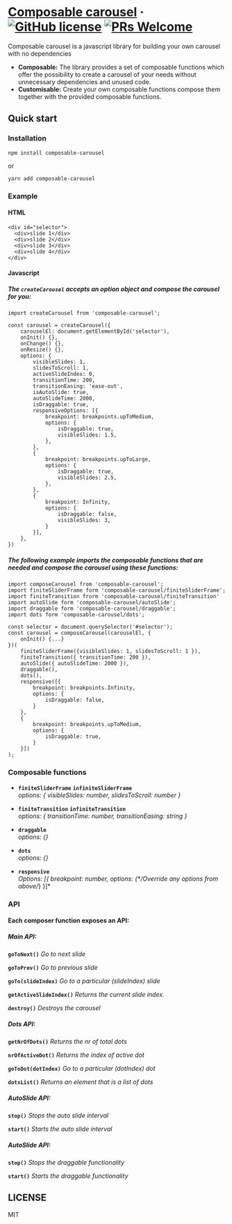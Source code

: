 # [Composable carousel](https://github.com/miturostislav/composable-carousel) &middot; [![GitHub license](https://img.shields.io/badge/license-MIT-blue.svg)](https://github.com/miturostislav/composable-carousel/blob/master/LICENSE) [![PRs Welcome](https://img.shields.io/badge/PRs-welcome-brightgreen.svg)](https://github.com/miturostislav/composable-carousel)

Composable carousel is a javascript library for building your own carousel with no dependencies

* **Composable:**  The library provides a set of composable functions which offer the possibility to create a carousel of your needs without unnecessary dependencies and unused code. 
* **Customisable:** Create your own composable functions compose them together with the provided composable functions.

## Quick start

### Installation

```
npm install composable-carousel
```
or
```
yarn add composable-carousel
```

### Example

#### HTML

```
<div id="selector">
  <div>slide 1</div>
  <div>slide 2</div>
  <div>slide 3</div>
  <div>slide 4</div>
</div>
```

#### Javascript

##### The ```createCarousel``` accepts an option object and compose the carousel for you:

```
import createCarousel from 'composable-carousel';

const carousel = createCarousel({
    carouselEl: document.getElementById('selector'),
    onInit() {},
    onChange() {},
    onResize() {},
    options: {
        visibleSlides: 1,
        slidesToScroll: 1,
        activeSlideIndex: 0,
        transitionTime: 200,
        transitionEasing: 'ease-out',
        isAutoSlide: true,
        autoSlideTime: 2000,
        isDraggable: true,
        responsiveOptions: [{
            breakpoint: breakpoints.upToMedium,
            options: {
                isDraggable: true,
                visibleSlides: 1.5,
            },
        },
        {
            breakpoint: breakpoints.upToLarge,
            options: {
                isDraggable: true,
                visibleSlides: 2.5,
            },
        },
        {
            breakpoint: Infinity,
            options: {
                isDraggable: false,
                visibleSlides: 3,
            }
        }],
    },
})
```

##### The following example imports the composable functions that are needed and compose the carousel using these functions:

```
import composeCarousel from 'composable-carousel';
import finiteSliderFrame form 'composable-carousel/finiteSliderFrame';
import finiteTransition frorm 'composable-carousel/finiteTransition'
import autoSlide form 'composable-carousel/autoSlide';
import draggable form 'composable-carousel/draggable';
import dots form 'composable-carousel/dots';

const selector = document.querySelector('#selector');
const carousel = composeCarousel(carouselEl, {
    onInit() {...}
})(
    finiteSliderFrame({visibleSlides: 1, slidesToScroll: 1 }),
    finiteTransition({ transitionTime: 200 }),
    autoSlide({ autoSlideTime: 2000 }),
    draggable(),
    dots(),
    responsive([{
        breakpoint: breakpoints.Infinity,
        options: {
            isDraggable: false,
        }
    },
    {
        breakpoint: breakpoints.upToMedium,
        options: {
            isDraggable: true,
        }
    }])
);
```

### Composable functions

* **`finiteSliderFrame`** **`infiniteSliderFrame`** <br />
*options: { visibleSlides: number, slidesToScroll: number }*

* **`finiteTransition`** **`infiniteTransition`** <br />
*options: { transitionTime: number, transitionEasing: string }*

* **`draggable`** <br />
*options: {}*

* **`dots`** <br />
*options: {}*

* **`responsive`** <br />
*Options: [{ breakpoint: number, options: {\*/Override any options from above/*} }]*

### API

#### Each composer function exposes an API:

##### Main API:

**`goToNext()`** *Go to next slide* <br />

**`goToPrev()`** *Go to previous slide* <br />

**`goTo(slideIndex)`** *Go to a particular (slideIndex) slide* <br />

**`getActiveSlideIndex()`** *Returns the current slide index.* <br />

**`destroy()`** *Destroys the carousel* <br />

##### Dots API:

**`getNrOfDots()`** *Returns the nr of total dots* <br />

**`nrOfActiveDot()`** *Returns the index of active dot* <br />

**`goToDot(dotIndex)`** *Go to a particular (dotIndex) dot* <br />

**`dotsList()`** *Returns an element that is a list of dots* <br />

##### AutoSlide API:

**`stop()`** *Stops the auto slide interval* <br />

**`start()`** *Starts the auto slide interval* <br />

##### AutoSlide API:

**`stop()`** *Stops the draggable functionality* <br />

**`start()`** *Starts the draggable functionality* <br />

## LICENSE

MIT